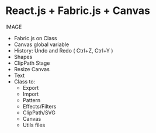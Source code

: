 # React.js + Fabric.js + Canvas

IMAGE

* Fabric.js on Class
* Canvas global variable
* History: Undo and Redo ( Ctrl+Z, Ctrl+Y )
* Shapes
* ClipPath Stage
* Resize Canvas
* Text
* Class to: 
  * Export
  * Import
  * Pattern
  * Effects/Filters
  * ClipPath/SVG
  * Canvas
  * Utils files
